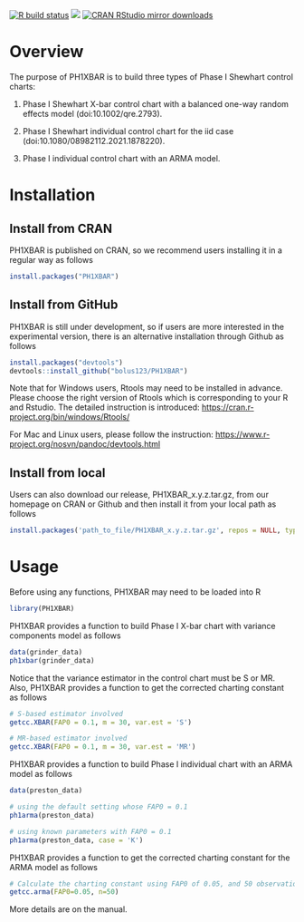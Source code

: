 [![R build
status](https://github.com/bolus123/PH1XBAR/workflows/R-CMD-check/badge.svg)](https://github.com/bolus123/PH1XBAR/actions)
[![](https://www.r-pkg.org/badges/version/PH1XBAR)](https://www.r-pkg.org/pkg/PH1XBAR)
[![CRAN RStudio mirror
downloads](https://cranlogs.r-pkg.org/badges/PH1XBAR)](http://www.r-pkg.org/pkg/PH1XBAR)

# Overview
The purpose of PH1XBAR is to build three types of Phase I Shewhart control charts:  
1. Phase I Shewhart X-bar control chart with a balanced one-way random effects model (doi:10.1002/qre.2793). 

2. Phase I Shewhart individual control chart for the iid case (doi:10.1080/08982112.2021.1878220). 

3. Phase I individual control chart with an ARMA model.  

# Installation

## Install from CRAN

PH1XBAR is published on CRAN, so we recommend users installing it in a regular way as follows

``` r
install.packages("PH1XBAR")
```

## Install from GitHub

PH1XBAR is still under development, so if users are more interested in the experimental version, there is an alternative installation through Github as follows

``` r
install.packages("devtools")
devtools::install_github("bolus123/PH1XBAR")
```

Note that for Windows users,  Rtools may need to be installed in advance.  Please choose the right version of Rtools which is corresponding to your R and Rstudio.  The detailed instruction is introduced: https://cran.r-project.org/bin/windows/Rtools/

For Mac and Linux users, please follow the instruction: https://www.r-project.org/nosvn/pandoc/devtools.html

## Install from local

Users can also download our release, PH1XBAR_x.y.z.tar.gz, from our homepage on CRAN or Github and then install it from your local path as follows
``` r
install.packages('path_to_file/PH1XBAR_x.y.z.tar.gz', repos = NULL, type="source")
```

# Usage

Before using any functions, PH1XBAR may need to be loaded into R

``` r
library(PH1XBAR)
```

PH1XBAR provides a function to build Phase I X-bar chart with variance components model as follows

``` r
data(grinder_data)
ph1xbar(grinder_data)
```

Notice that the variance estimator in the control chart must be S or MR. Also, PH1XBAR provides a function to get the corrected charting constant as follows

``` r
# S-based estimator involved
getcc.XBAR(FAP0 = 0.1, m = 30, var.est = 'S')

# MR-based estimator involved
getcc.XBAR(FAP0 = 0.1, m = 30, var.est = 'MR')
```


PH1XBAR provides a function to build Phase I individual chart with an ARMA model as follows

``` r
data(preston_data)

# using the default setting whose FAP0 = 0.1
ph1arma(preston_data)

# using known parameters with FAP0 = 0.1
ph1arma(preston_data, case = 'K')
```

PH1XBAR provides a function to get the corrected charting constant for the ARMA model as follows

``` r
# Calculate the charting constant using FAP0 of 0.05, and 50 observations
getcc.arma(FAP0=0.05, n=50)
```

More details are on the manual.
